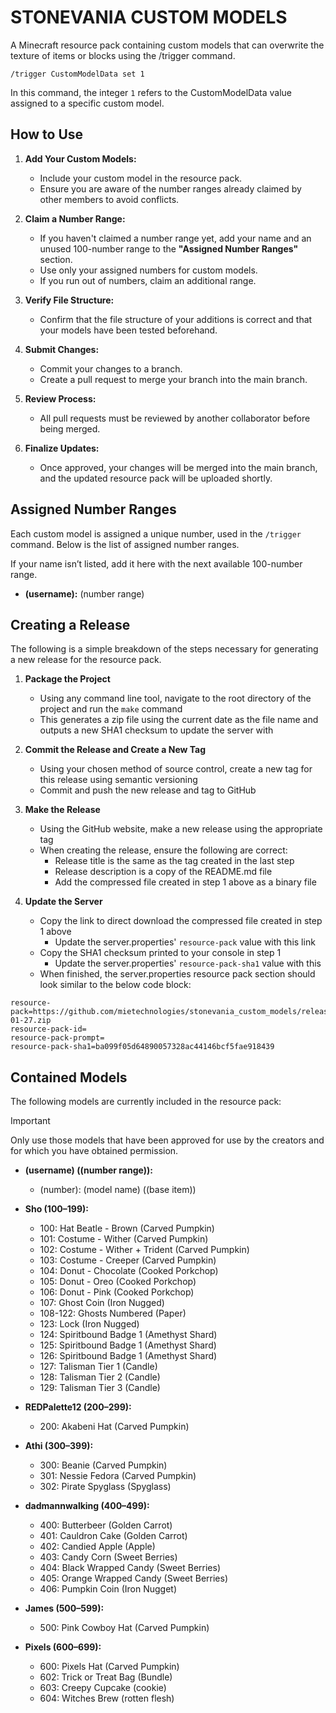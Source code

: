 
# STONEVANIA CUSTOM MODELS

A Minecraft resource pack containing custom models that can overwrite the texture of items or blocks using the /trigger command.
```mcfunction
/trigger CustomModelData set 1 
```
In this command, the integer ```1``` refers to the CustomModelData value assigned to a specific custom model.

## How to Use

1. **Add Your Custom Models:**
   - Include your custom model in the resource pack.
   - Ensure you are aware of the number ranges already claimed by other members to avoid conflicts.

2. **Claim a Number Range:**
   - If you haven't claimed a number range yet, add your name and an unused 100-number range to the **"Assigned Number Ranges"** section.
   - Use only your assigned numbers for custom models.
   - If you run out of numbers, claim an additional range.

3. **Verify File Structure:**
   - Confirm that the file structure of your additions is correct and that your models have been tested beforehand.

4. **Submit Changes:**
   - Commit your changes to a branch.
   - Create a pull request to merge your branch into the main branch.

5. **Review Process:**
   - All pull requests must be reviewed by another collaborator before being merged.

6. **Finalize Updates:**
   - Once approved, your changes will be merged into the main branch, and the updated resource pack will be uploaded shortly.

## Assigned Number Ranges

Each custom model is assigned a unique number, used in the `/trigger` command. Below is the list of assigned number ranges.

If your name isn’t listed, add it here with the next available 100-number range.

- **(username):** (number range)

## Creating a Release
The following is a simple breakdown of the steps necessary for generating a new release for the resource pack.

1. **Package the Project** 
   - Using any command line tool, navigate to the root directory of the project and run the `make` command
   - This generates a zip file using the current date as the file name and outputs a new SHA1 checksum to update the server with

2. **Commit the Release and Create a New Tag**
   - Using your chosen method of source control, create a new tag for this release using semantic versioning
   - Commit and push the new release and tag to GitHub

3. **Make the Release**
   - Using the GitHub website, make a new release using the appropriate tag
   - When creating the release, ensure the following are correct:
     - Release title is the same as the tag created in the last step
	 - Release description is a copy of the README.md file
	 - Add the compressed file created in step 1 above as a binary file

4. **Update the Server**
   - Copy the link to direct download the compressed file created in step 1 above
     - Update the server.properties' `resource-pack` value with this link
   - Copy the SHA1 checksum printed to your console in step 1
     - Update the server.properties' `resource-pack-sha1` value with this
   - When finished, the server.properties resource pack section should look similar to the below code block:
```properties
resource-pack=https://github.com/mietechnologies/stonevania_custom_models/releases/download/1.0.1/2025-01-27.zip
resource-pack-id=
resource-pack-prompt=
resource-pack-sha1=ba099f05d64890057328ac44146bcf5fae918439
```

## Contained Models

The following models are currently included in the resource pack:

> [!IMPORTANT]  
> Only use those models that have been approved for use by the creators and for which you have obtained permission.

- **(username) ((number range)):**  
  - (number): (model name) ((base item))

- **Sho (100–199):**  
  - 100: Hat Beatle - Brown (Carved Pumpkin)
  - 101: Costume - Wither (Carved Pumpkin)
  - 102: Costume - Wither + Trident (Carved Pumpkin)
  - 103: Costume - Creeper (Carved Pumpkin)
  - 104: Donut - Chocolate (Cooked Porkchop)
  - 105: Donut - Oreo (Cooked Porkchop)
  - 106: Donut - Pink (Cooked Porkchop)
  - 107: Ghost Coin (Iron Nugged)
  - 108-122: Ghosts Numbered (Paper)
  - 123: Lock (Iron Nugged)
  - 124: Spiritbound Badge 1 (Amethyst Shard)
  - 125: Spiritbound Badge 1 (Amethyst Shard)
  - 126: Spiritbound Badge 1 (Amethyst Shard)
  - 127: Talisman Tier 1 (Candle)
  - 128: Talisman Tier 2 (Candle)
  - 129: Talisman Tier 3 (Candle)

- **REDPalette12 (200–299):**  
  - 200: Akabeni Hat (Carved Pumpkin)

- **Athi (300–399):**  
  - 300: Beanie (Carved Pumpkin)
  - 301: Nessie Fedora (Carved Pumpkin)
  - 302: Pirate Spyglass (Spyglass)

- **dadmannwalking (400–499):**  
  - 400: Butterbeer (Golden Carrot)
  - 401: Cauldron Cake (Golden Carrot)
  - 402: Candied Apple (Apple)
  - 403: Candy Corn (Sweet Berries)
  - 404: Black Wrapped Candy (Sweet Berries)
  - 405: Orange Wrapped Candy (Sweet Berries)
  - 406: Pumpkin Coin (Iron Nugget)

- **James (500–599):**  
  - 500: Pink Cowboy Hat (Carved Pumpkin)

- **Pixels (600–699):**  
  - 600: Pixels Hat (Carved Pumpkin)
  - 602: Trick or Treat Bag (Bundle)
  - 603: Creepy Cupcake (cookie)
  - 604: Witches Brew (rotten flesh)